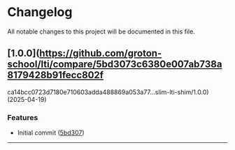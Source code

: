 <!--- BEGIN HEADER -->
# Changelog

All notable changes to this project will be documented in this file.
<!--- END HEADER -->

## [1.0.0](https://github.com/groton-school/lti/compare/5bd3073c6380e007ab738a8179428b91fecc802f
ca14bcc0723d7180e710603adda488869a053a77...slim-lti-shim/1.0.0) (2025-04-19)

### Features

* Initial commit ([5bd307](https://github.com/groton-school/lti/commit/5bd3073c6380e007ab738a8179428b91fecc802f))


---

